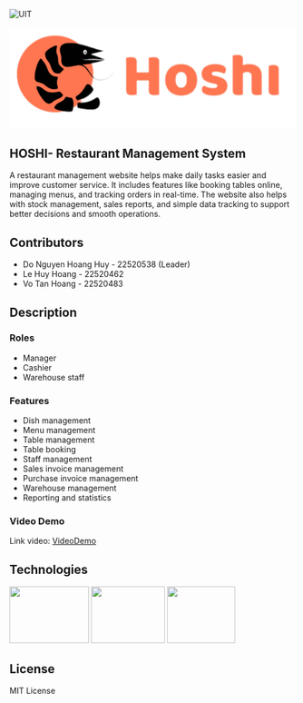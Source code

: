 ![UIT](https://img.shields.io/badge/from-UIT%20VNUHCM-blue?style=for-the-badge&link=https%3A%2F%2Fwww.uit.edu.vn%2F)

<p align="center">
  <img src="https://github.com/dohuy0708/SE310-Restaurant_Management_System/blob/master/SE310-Restaurant_Management_System/wwwroot/assets/images/Logo_full%20.png" alt="Alt text">
</p>

## HOSHI- Restaurant Management System

A restaurant management website helps make daily tasks easier and improve customer service. It includes features like booking tables online, managing menus, and tracking orders in real-time. The website also helps with stock management, sales reports, and simple data tracking to support better decisions and smooth operations.

## Contributors 
* Do Nguyen Hoang Huy - 22520538 (Leader)
* Le Huy Hoang - 22520462
* Vo Tan Hoang - 22520483
 
## Description
### Roles 
* Manager
* Cashier
* Warehouse staff
### Features
* Dish management
* Menu management
* Table management
* Table booking
* Staff management
* Sales invoice management
* Purchase invoice management
* Warehouse management
* Reporting and statistics
### Video Demo

Link video: [VideoDemo](https://youtu.be/Oe7UO7YOj8k)

## Technologies
  
  <img src= "https://www.softfluent.fr/wp-content/uploads/2019/10/net-MVC.png" width="140" height="100"   />     <img src= "https://miro.medium.com/v2/resize:fit:384/1*F5EXvmYqWIYVlujefbaS-Q.png" width="130" height="100"   />  <img src= "https://encrypted-tbn0.gstatic.com/images?q=tbn:ANd9GcSYVYJ4XL53FWe9quGVb_cFryEo8J3m2OeYdQ&s" width="120" height="100"   />  

## License

MIT License
